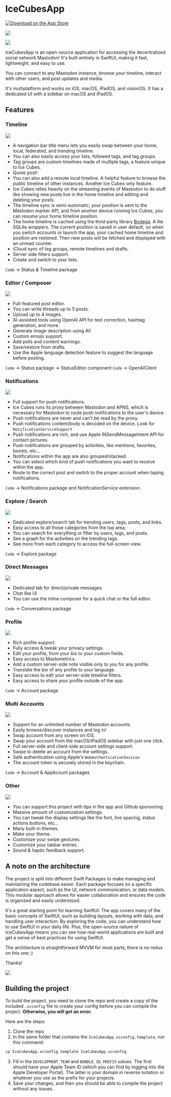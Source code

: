 # IceCubesApp

[![Download on the App Store](Images/download_on_the_app_store.svg)](https://apps.apple.com/us/app/ice-cubes-for-mastodon/id6444915884)

<a href="https://www.emergetools.com/app/example/ios/com.thomasricouard.IceCubesApp/manual"><img src="https://img.shields.io/badge/dynamic/json?url=https%3A%2F%2Fwww.emergetools.com%2Fapi%2Fv2%2Fpublic_new_build%3FexampleId%3Dcom.thomasricouard.IceCubesApp%26platform%3Dios%26badgeOption%3Dversion_and_max_install_size%26buildType%3Dmanual&query=$.badgeMetadata&label=Ice%20Cubes&logo=apple" /></a>

<img src="Images/promo.png" />

IceCubesApp is an open-source application for accessing the decentralized social network Mastodon! It's built entirely in SwiftUI, making it fast, lightweight, and easy to use.

You can connect to any Mastodon instance, browse your timeline, interact with other users, and post updates and media.

It's multiplatform and works on iOS, macOS, iPadOS, and visionOS.
It has a dedicated UI with a sidebar on macOS and iPadOS.

## Features

### Timeline

<img src="Images/timeline.png" />

* A navigation bar title menu lets you easily swap between your home, local, federated, and trending timeline.
* You can also easily access your lists, followed tags, and tag groups.
* Tag groups are custom timelines made of multiple tags, a feature unique to Ice Cubes.
* Quote post!
* You can also add a remote local timeline. A helpful feature to browse the public timeline of other instances. Another Ice Cubes only feature.
* Ice Cubes relies heavily on the streaming events of Mastodon to do stuff like showing new posts live in the home timeline and editing and deleting your posts.
* The timeline sync is semi-automatic; your position is sent to the Mastodon marker API, and from another device running Ice Cubes, you can resume your home timeline position.
* The home timeline is cached using the third-party library [Bodega](https://github.com/mergesort/Bodega). A lite SQLite wrappers. The current position is saved in user default, so when you switch accounts or launch the app, your cached home timeline and position are restored. Then new posts will be fetched and displayed with an unread counter.
* iCloud sync of tag groups, remote timelines and drafts.
* Server side filters support.
* Create and switch to your lists.

`Code` -> Status & Timeline package

### Editor / Composer

<img src="Images/editor.png" />

* Full-featured post editor.
* You can write threads up to 5 posts.
* Upload up to 4 images.
* AI-assisted tools using OpenAI API for text correction, hashtag generation, and more.
* Generate image description using AI!
* Custom emojis support.
* Add polls and content warnings.
* Save/restore from drafts.
* Use the Apple language detection feature to suggest the language before posting.

`Code` -> Status package -> StatusEditor component
`Code` -> OpenAIClient

### Notifications

<img src="Images/notifications.png" />

* Full support for push notifications.
* Ice Cubes runs its proxy between Mastodon and APNS, which is necessary for Mastodon to route push notifications to the user's device.
* Push notifications are never and can't be read by the proxy.
* Push notifications content/body is decoded on the device. Look for `NotificationServiceSupport`
* Push notifications are rich, and use Apple INSendMessageIntent API for contact pictures.
* Push notifications are grouped by activities, like mentions, favorites, boosts, etc...
* Notifications within the app are also grouped/stacked.
* You can select which kind of push notifications you want to receive within the app.
* Route to the correct post and switch to the proper account when taping notifications.


`Code` -> Notifications package and NotificationService extension.

### Explore / Search

<img src="Images/explore.png" />

* Dedicated explore/search tab for trending users, tags, posts, and links.
* Easy access to all those categories from the top area.
* You can search for everything or filter by users, tags, and posts.
* See a graph for the activities on the trending tags.
* See more from each category to access the full-screen view.

`Code` -> Explore package

### Direct Messages

<img src="Images/dm.png" />

* Dedicated tab for direct/private messages.
* Chat like UI
* You can use the inline composer for a quick chat or the full editor.

`Code` -> Conversations package

### Profile

<img src="Images/profile.png" />

* Rich profile support.
* Fully access & tweak your privacy settings.
* Edit your profile, from your bio to your custom fields.
* Easy access to Mastometrics.
* Add a custom server-side note visible only to you for any profile.
* Translate the bio of any profile to your language.
* Easy access to edit your server-side timeline filters.
* Easy access to share your profile outside of the app.

`Code` -> Account package

### Multi Accounts

<img src="Images/accounts.png" />

* Support for an unlimited number of Mastodon accounts.
* Easily browse/discover instances and log in!
* Swap account from any screen on iOS.
* Swap your account from the macOS/iPadOS sidebar with just one click.
* Full server-side and client-side account settings support.
* Swipe to delete an account from the settings.
* Safe authentication using Apple's `WebAuthenticationSession`
* The account token is securely stored in the keychain.

`Code` -> Account & AppAcount packages

### Other

<img src="Images/more.png" />

* You can support this project with tips in the app and Github sponsoring.
* Massive amount of customization settings.
* You can tweak the display settings like the font, line spacing, status actions buttons, etc...
* Many built-in themes.
* Make your theme.
* Customize your swipe gestures.
* Customize your tabbar entries.
* Sound & haptic feedback support.

## A note on the architecture

The project is split into different Swift Packages to make managing and maintaining the codebase easier. Each package focuses on a specific application aspect, such as the UI, network communication, or data models. This modular approach allows for easier collaboration and ensures the code is organized and easily understood.

It's a great starting point for learning SwiftUI. The app covers many of the basic concepts of SwiftUI, such as building layouts, working with data, and handling user interaction. By exploring the code, you can understand how to use SwiftUI in your daily life. Plus, the open-source nature of IceCubesApp means you can see how real-world applications are built and get a sense of best practices for using SwiftUI.

The architecture is straightforward MVVM for most parts, there is no redux on this one ;)

Thanks!

<img src="Images/AppIcon.png" />

## Building the project

To build the project, you need to clone the repo and create a copy of the included `.xcconfig` file to create your config before you can compile the project. **Otherwise, you will get an error.**

Here are the steps:

1. Clone the repo
2. In the same folder that contains the `IceCubesApp.xcconfig.template`, run this command:

```bash
cp IceCubesApp.xcconfig.template IceCubesApp.xcconfig
```

3. Fill in the `DEVELOPMENT_TEAM` and `BUNDLE_ID_PREFIX` values. The first should have your Apple Team ID (which you can find by logging into the Apple Developer Portal). The latter is your domain in reverse notation or whatever you use as the prefix for your projects.
4. Save your changes, and then you should be able to compile the project without any issues.
